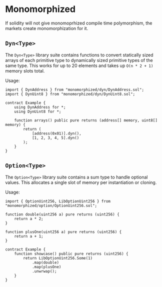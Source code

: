 # Monomorphized

If solidity will not give monomoprhized compile time polymorphism, the markets
create monomorphization for it.

## `Dyn<Type>`

The `Dyn<Type>` library suite contains functions to convert statically sized
arrays of each primitive type to dynamically sized primitive types of the same
type. This works for up to 20 elements and takes up `O(n * 2 + 1)` memory slots
total.

Usage:

```solidity
import { DynAddress } from "monomorphized/dyn/DynAddress.sol";
import { DynUint8 } from "monomorphized/dyn/DynUint8.sol";

contract Example {
    using DynAddress for *;
    using DynUint8 for *;

    function arrays() public pure returns (address[] memory, uint8[] memory) {
        return (
            [address(0x01)].dyn(),
            [1, 2, 3, 4, 5].dyn()
        );
    }
}
```

## `Option<Type>`

The `Option<Type>` library suite contains a sum type to handle optional values.
This allocates a single slot of memory per instantiation or cloning.

Usage:

```solidity
import { OptionUint256, LibOptionUint256 } from "monomorphized/option/OptionUint256.sol";

function double(uint256 a) pure returns (uint256) {
    return a * 2;
}

function plusOne(uint256 a) pure returns (uint256) {
    return a + 1;
}

contract Example {
    function showcase() public pure returns (uint256) {
        return LibOptionUint256.Some(1)
            .map(double)
            .map(plusOne)
            .unwrwap();
    }
}
```
